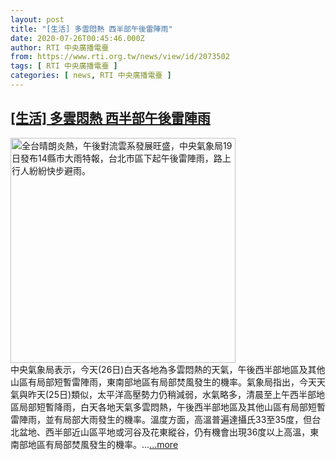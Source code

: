 ```yaml
---
layout: post
title: "[生活] 多雲悶熱 西半部午後雷陣雨"
date: 2020-07-26T00:45:46.000Z
author: RTI 中央廣播電臺
from: https://www.rti.org.tw/news/view/id/2073502
tags: [ RTI 中央廣播電臺 ]
categories: [ news, RTI 中央廣播電臺 ]
---
```

<!--1595724346000-->
[[生活] 多雲悶熱 西半部午後雷陣雨](https://www.rti.org.tw/news/view/id/2073502)
------

<div>
<img src="https://static.rti.org.tw/assets/thumbnails/2020/07/19/20200719000052M.jpg" width="360" alt="全台晴朗炎熱，午後對流雲系發展旺盛，中央氣象局19日發布14縣市大雨特報，台北市區下起午後雷陣雨，路上行人紛紛快步避雨。" title="全台晴朗炎熱，午後對流雲系發展旺盛，中央氣象局19日發布14縣市大雨特報，台北市區下起午後雷陣雨，路上行人紛紛快步避雨。"><br>中央氣象局表示，今天(26日)白天各地為多雲悶熱的天氣，午後西半部地區及其他山區有局部短暫雷陣雨，東南部地區有局部焚風發生的機率。氣象局指出，今天天氣與昨天(25日)類似，太平洋高壓勢力仍稍減弱，水氣略多，清晨至上午西半部地區局部短暫降雨，白天各地天氣多雲悶熱，午後西半部地區及其他山區有局部短暫雷陣雨，並有局部大雨發生的機率。溫度方面，高溫普遍達攝氏33至35度，但台北盆地、西半部近山區平地或河谷及花東縱谷，仍有機會出現36度以上高溫，東南部地區有局部焚風發生的機率。...<a target="_blank" href="https://www.rti.org.tw/news/view/id/2073502">...more</a>
</div>

